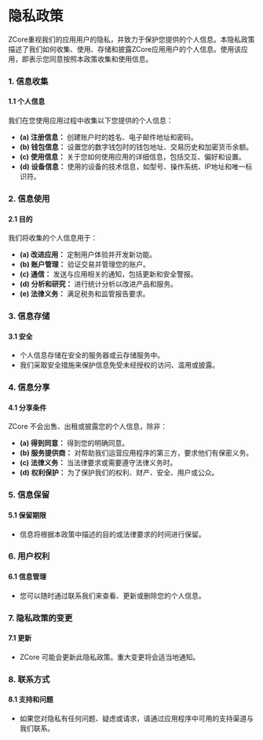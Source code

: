 # 隐私政策

ZCore重视我们的应用用户的隐私，并致力于保护您提供的个人信息。本隐私政策描述了我们如何收集、使用、存储和披露ZCore应用用户的个人信息。使用该应用，即表示您同意按照本政策收集和使用信息。

### 1. 信息收集 <a href="#1-coleta-de-informa-es" id="1-coleta-de-informa-es"></a>

#### 1.1 个人信息 <a href="#1-1-informa-es-pessoais" id="1-1-informa-es-pessoais"></a>

我们在您使用应用过程中收集以下您提供的个人信息：

* **(a) 注册信息：** 创建账户时的姓名、电子邮件地址和密码。
* **(b) 钱包信息：** 设置您的数字钱包时的钱包地址、交易历史和加密货币余额。
* **(c) 使用信息：** 关于您如何使用应用的详细信息，包括交互、偏好和设置。
* **(d) 设备信息：** 使用的设备的技术信息，如型号、操作系统、IP地址和唯一标识符。

### 2. 信息使用 <a href="#2-uso-das-informa-es" id="2-uso-das-informa-es"></a>

#### 2.1 目的 <a href="#2-1-finalidades" id="2-1-finalidades"></a>

我们将收集的个人信息用于：

* **(a) 改进应用：** 定制用户体验并开发新功能。
* **(b) 账户管理：** 验证交易并管理您的账户。
* **(c) 通信：** 发送与应用相关的通知，包括更新和安全警报。
* **(d) 分析和研究：** 进行统计分析以改进产品和服务。
* **(e) 法律义务：** 满足税务和监管报告要求。

### 3. 信息存储 <a href="#3-armazenamento-das-informa-es" id="3-armazenamento-das-informa-es"></a>

#### 3.1 安全 <a href="#3-1-seguran-a" id="3-1-seguran-a"></a>

* 个人信息存储在安全的服务器或云存储服务中。
* 我们采取安全措施来保护信息免受未经授权的访问、滥用或披露。

### 4. 信息分享 <a href="#4-compartilhamento-das-informa-es" id="4-compartilhamento-das-informa-es"></a>

#### 4.1 分享条件 <a href="#4-1-condi-es-de-compartilhamento" id="4-1-condi-es-de-compartilhamento"></a>

ZCore 不会出售、出租或披露您的个人信息，除非：

* **(a) 得到同意：** 得到您的明确同意。
* **(b) 服务提供商：** 对帮助我们运营应用程序的第三方，要求他们有保密义务。
* **(c) 法律义务：** 当法律要求或需要遵守法律义务时。
* **(d) 权利保护：** 为了保护我们的权利、财产、安全、用户或公众。

### 5. 信息保留 <a href="#5-reten-o-de-informa-es" id="5-reten-o-de-informa-es"></a>

#### 5.1 保留期限 <a href="#5-1-per-odo-de-reten-o" id="5-1-per-odo-de-reten-o"></a>

* 信息将根据本政策中描述的目的或法律要求的时间进行保留。

### 6. 用户权利 <a href="#6-direitos-do-usu-rio" id="6-direitos-do-usu-rio"></a>

#### 6.1 信息管理 <a href="#6-1-gerenciamento-de-informa-es" id="6-1-gerenciamento-de-informa-es"></a>

* 您可以随时通过联系我们来查看、更新或删除您的个人信息。

### 7. 隐私政策的变更 <a href="#7-altera-es-na-pol-tica-de-privacidade" id="7-altera-es-na-pol-tica-de-privacidade"></a>

#### 7.1 更新 <a href="#7-1-atualiza-es" id="7-1-atualiza-es"></a>

* ZCore 可能会更新此隐私政策。重大变更将会适当地通知。

### 8. 联系方式 <a href="#8-contato" id="8-contato"></a>

#### 8.1 支持和问题 <a href="#8-1-suporte-e-d-vidas" id="8-1-suporte-e-d-vidas"></a>

* 如果您对隐私有任何问题、疑虑或请求，请通过应用程序中可用的支持渠道与我们联系。
